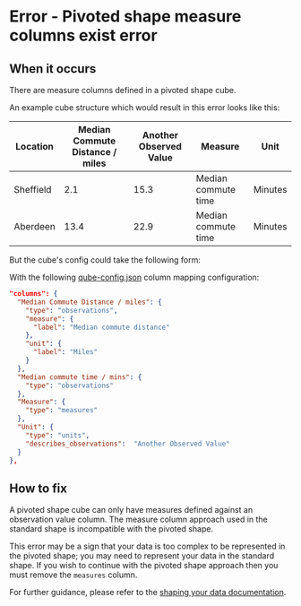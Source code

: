 # Error - Pivoted shape measure columns exist error

## When it occurs

There are measure columns defined in a pivoted shape cube.

An example cube structure which would result in this error looks like this:

| Location  | Median Commute Distance / miles | Another Observed Value | Measure             | Unit    |
|-----------|---------------------------------|------------------------|---------------------|---------|
| Sheffield | 2.1                             | 15.3                   | Median commute time | Minutes |
| Aberdeen  | 13.4                            | 22.9                   | Median commute time | Minutes |

But the cube's config could take the following form:

With the following [qube-config.json](../../configuration/qube-config/index.md) column mapping configuration:

```json
"columns": {
  "Median Commute Distance / miles": {
    "type": "observations",
    "measure": {
      "label": "Median commute distance"
    },
    "unit": {
      "label": "Miles"
    }
  },
  "Median commute time / mins": {
    "type": "observations"
  },
  "Measure": {
    "type": "measures"
  },
  "Unit": {
    "type": "units",
    "describes_observations":  "Another Observed Value"
  }
},
```

## How to fix

A pivoted shape cube can only have measures defined against an observation value column. The measure column approach used in the standard shape is incompatible with the pivoted shape.

This error may be a sign that your data is too complex to be represented in the pivoted shape; you may need to represent your data in the standard shape. If you wish to continue with the pivoted shape approach then you must remove the `measures` column.

For further guidance, please refer to the [shaping your data documentation](../../shape-data/index.md).
